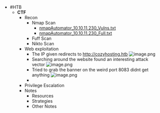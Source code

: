 - #HTB
	- **CTF**
		- Recon
			- Nmap Scan
				- [nmapAutomator_10.10.11.230_Vulns.txt](../assets/nmapAutomator_10.10.11.230_Vulns_1694080007854_0.txt)
				- [nmapAutomator_10.10.11.230_Full.txt](../assets/nmapAutomator_10.10.11.230_Full_1694080033573_0.txt)
			- Fuff Scan
			- Nikto Scan
		- Web exploitation
			- The IP given redirects to http://cozyhosting.htb ![image.png](../assets/image_1694080130194_0.png)
			- Searching around the website found an interesting attack vector ![image.png](../assets/image_1694080216702_0.png)
			- Tried to grab the banner on the weird port 8083 didnt get anything ![image.png](../assets/image_1694080376268_0.png)
			-
		- Privilege Escalation
		- Notes
			- Resources
			- Strategies
			- Other Notes